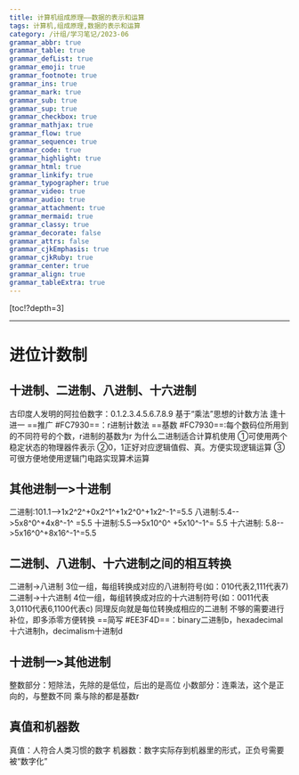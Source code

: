 ```yaml
---
title: 计算机组成原理——数据的表示和运算
tags: 计算机,组成原理,数据的表示和运算
category: /计组/学习笔记/2023-06
grammar_abbr: true
grammar_table: true
grammar_defList: true
grammar_emoji: true
grammar_footnote: true
grammar_ins: true
grammar_mark: true
grammar_sub: true
grammar_sup: true
grammar_checkbox: true
grammar_mathjax: true
grammar_flow: true
grammar_sequence: true
grammar_code: true
grammar_highlight: true
grammar_html: true
grammar_linkify: true
grammar_typographer: true
grammar_video: true
grammar_audio: true
grammar_attachment: true
grammar_mermaid: true
grammar_classy: true
grammar_decorate: false
grammar_attrs: false
grammar_cjkEmphasis: true
grammar_cjkRuby: true
grammar_center: true
grammar_align: true
grammar_tableExtra: true
---
```


[toc!?depth=3]


----------

# 进位计数制
## 十进制、二进制、八进制、十六进制
古印度人发明的阿拉伯数字：0.1.2.3.4.5.6.7.8.9
基于“乘法”思想的计数方法
逢十进一
==推广 #FC7930==：r进制计数法
==基数 #FC7930==:每个数码位所用到的不同符号的个数，r进制的基数为r
为什么二进制适合计算机使用
①可使用两个稳定状态的物理器件表示
②0，1正好对应逻辑值假、真。方便实现逻辑运算
③可很方便地使用逻辑门电路实现算术运算
## 其他进制一>十进制
二进制:101.1-->1x2^2^+0x2^1^+1x2^0^+1x2^-1^=5.5
八进制:5.4-->5x8^0^+4x8^-1^ =5.5
十进制:5.5-->5x10^0^ +5x10^-1^= 5.5
十六进制: 5.8-->5x16^0^+8x16^-1^=5.5
## 二进制、八进制、十六进制之间的相互转换
二进制->八进制
3位一组，每组转换成对应的八进制符号(如：010代表2,111代表7)
二进制->十六进制
4位一组，每组转换成对应的十六进制符号(如：0011代表3,0110代表6,1100代表c)
同理反向就是每位转换成相应的二进制
不够的需要进行补位，即多添零方便转换
==简写 #EE3F4D==：binary二进制b，hexadecimal十六进制h，decimalism十进制d
## 十进制一>其他进制
整数部分：短除法，先除的是低位，后出的是高位
小数部分：连乘法，这个是正向的，与整数不同
乘与除的都是基数r
## 真值和机器数
真值：人符合人类习惯的数字
机器数：数字实际存到机器里的形式，正负号需要被“数字化”
